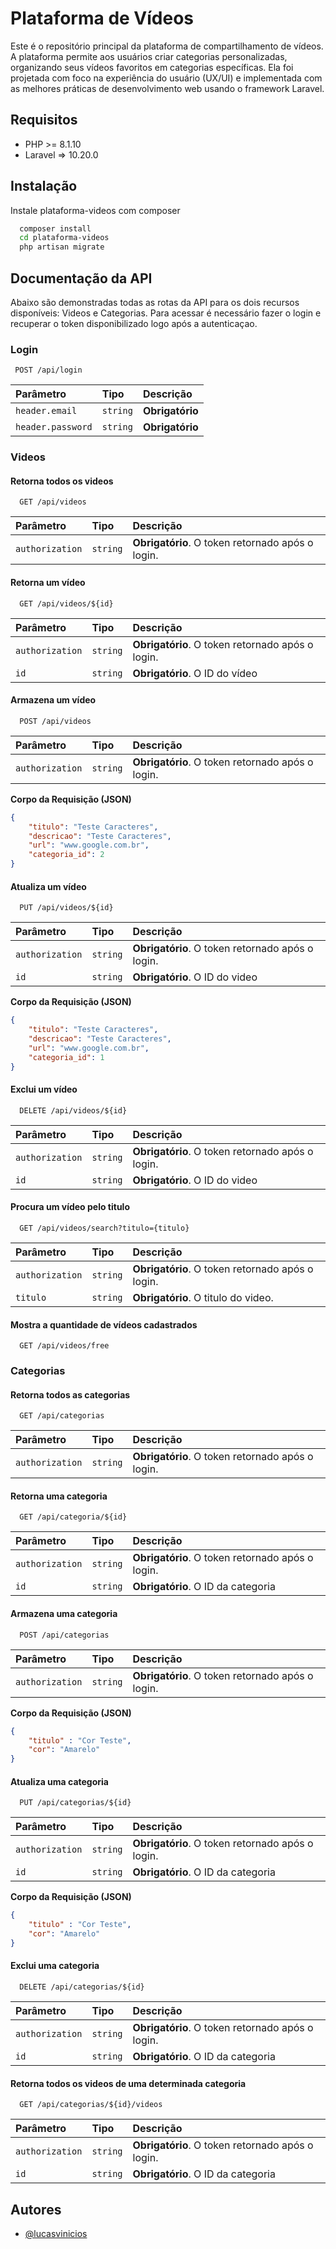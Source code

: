 
# Plataforma de Vídeos

Este é o repositório principal da plataforma de compartilhamento de vídeos. A plataforma permite aos usuários criar categorias personalizadas, organizando seus vídeos favoritos em categorias específicas. Ela foi projetada com foco na experiência do usuário (UX/UI) e implementada com as melhores práticas de desenvolvimento web usando o framework Laravel.



## Requisitos

- PHP >= 8.1.10
- Laravel => 10.20.0
## Instalação

Instale plataforma-videos com composer

```bash
  composer install
  cd plataforma-videos
  php artisan migrate
```
    
## Documentação da API

Abaixo são demonstradas todas as rotas da API para os dois recursos disponíveis: Videos e Categorias.
Para acessar é necessário fazer o login e recuperar o token disponibilizado logo após a autenticaçao. 

### Login

```http
 POST /api/login
``` 

| Parâmetro   | Tipo       | Descrição                           |
| :---------- | :--------- | :---------------------------------- |
| `header.email` | `string` | **Obrigatório**|
| `header.password` | `string` | **Obrigatório** |

### Videos

#### Retorna todos os videos

```http
  GET /api/videos
```

| Parâmetro   | Tipo       | Descrição                           |
| :---------- | :--------- | :---------------------------------- |
| `authorization` | `string` | **Obrigatório**. O token retornado após o login. |

#### Retorna um vídeo

```http
  GET /api/videos/${id}
```

| Parâmetro   | Tipo       | Descrição                                   |
| :---------- | :--------- | :------------------------------------------ |
| `authorization`      | `string` | **Obrigatório**. O token retornado após o login. |
| `id`      | `string` | **Obrigatório**. O ID do vídeo |

#### Armazena um vídeo

```http
  POST /api/videos
```

| Parâmetro   | Tipo       | Descrição                                   |
| :---------- | :--------- | :------------------------------------------ |
| `authorization`      | `string` | **Obrigatório**. O token retornado após o login. |

**Corpo da Requisição (JSON)**

```json
{
	"titulo": "Teste Caracteres",
	"descricao": "Teste Caracteres",
	"url": "www.google.com.br",
	"categoria_id": 2
}
```
#### Atualiza um vídeo

```http
  PUT /api/videos/${id}
```

| Parâmetro   | Tipo       | Descrição                                   |
| :---------- | :--------- | :------------------------------------------ |
| `authorization`      | `string` | **Obrigatório**. O token retornado após o login. |
| `id`      | `string` | **Obrigatório**. O ID do video |

**Corpo da Requisição (JSON)**

```json
{
	"titulo": "Teste Caracteres",
	"descricao": "Teste Caracteres",
	"url": "www.google.com.br",
	"categoria_id": 1
}
```

#### Exclui um vídeo

```http
  DELETE /api/videos/${id}
```

| Parâmetro   | Tipo       | Descrição                                   |
| :---------- | :--------- | :------------------------------------------ |
| `authorization`      | `string` | **Obrigatório**. O token retornado após o login. |
| `id`      | `string` | **Obrigatório**. O ID do video |

#### Procura um vídeo pelo titulo

```http
  GET /api/videos/search?titulo={titulo}
```
| Parâmetro   | Tipo       | Descrição                                   |
| :---------- | :--------- | :------------------------------------------ |
| `authorization`      | `string` | **Obrigatório**. O token retornado após o login. |
| `titulo`      | `string` | **Obrigatório**. O titulo do video. |

#### Mostra a quantidade de vídeos cadastrados

```http
  GET /api/videos/free
```

### Categorias

#### Retorna todos as categorias

```http
  GET /api/categorias
```

| Parâmetro   | Tipo       | Descrição                           |
| :---------- | :--------- | :---------------------------------- |
| `authorization` | `string` | **Obrigatório**. O token retornado após o login. |

#### Retorna uma categoria

```http
  GET /api/categoria/${id}
```

| Parâmetro   | Tipo       | Descrição                                   |
| :---------- | :--------- | :------------------------------------------ |
| `authorization`      | `string` | **Obrigatório**. O token retornado após o login. |
| `id`      | `string` | **Obrigatório**. O ID da categoria |

#### Armazena uma categoria

```http
  POST /api/categorias
```

| Parâmetro   | Tipo       | Descrição                                   |
| :---------- | :--------- | :------------------------------------------ |
| `authorization`      | `string` | **Obrigatório**. O token retornado após o login. |

**Corpo da Requisição (JSON)**

```json
{
	"titulo" : "Cor Teste",
	"cor": "Amarelo"
}
```
#### Atualiza uma categoria

```http
  PUT /api/categorias/${id}
```

| Parâmetro   | Tipo       | Descrição                                   |
| :---------- | :--------- | :------------------------------------------ |
| `authorization`      | `string` | **Obrigatório**. O token retornado após o login. |
| `id`      | `string` | **Obrigatório**. O ID da categoria |

**Corpo da Requisição (JSON)**

```json
{
	"titulo" : "Cor Teste",
	"cor": "Amarelo"
}
```

#### Exclui uma categoria

```http
  DELETE /api/categorias/${id}
```

| Parâmetro   | Tipo       | Descrição                                   |
| :---------- | :--------- | :------------------------------------------ |
| `authorization`      | `string` | **Obrigatório**. O token retornado após o login. |
| `id`      | `string` | **Obrigatório**. O ID da categoria |

#### Retorna todos os videos de uma determinada categoria

```http
  GET /api/categorias/${id}/videos
```

| Parâmetro   | Tipo       | Descrição                                   |
| :---------- | :--------- | :------------------------------------------ |
| `authorization`      | `string` | **Obrigatório**. O token retornado após o login. |
| `id`      | `string` | **Obrigatório**. O ID da categoria |


## Autores

- [@lucasvinicios](https://www.github.com/lucasvinicios)

